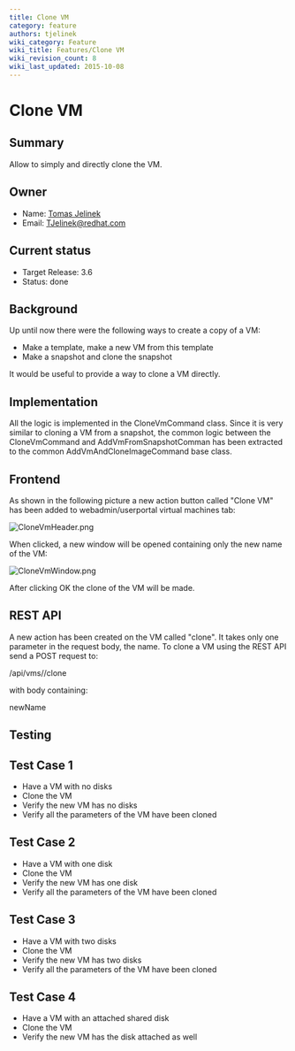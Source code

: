```yaml
---
title: Clone VM
category: feature
authors: tjelinek
wiki_category: Feature
wiki_title: Features/Clone VM
wiki_revision_count: 8
wiki_last_updated: 2015-10-08
---
```


# Clone VM

## Summary

Allow to simply and directly clone the VM.

## Owner

*   Name: [Tomas Jelinek](User:TJelinek)
*   Email: <TJelinek@redhat.com>

## Current status

*   Target Release: 3.6
*   Status: done

## Background

Up until now there were the following ways to create a copy of a VM:

*   Make a template, make a new VM from this template
*   Make a snapshot and clone the snapshot

It would be useful to provide a way to clone a VM directly.

## Implementation

All the logic is implemented in the CloneVmCommand class. Since it is very similar to cloning a VM from a snapshot, the common logic between the CloneVmCommand and AddVmFromSnapshotComman has been extracted to the common AddVmAndCloneImageCommand base class.

## Frontend

As shown in the following picture a new action button called "Clone VM" has been added to webadmin/userportal virtual machines tab:

![](CloneVmHeader.png "CloneVmHeader.png")

When clicked, a new window will be opened containing only the new name of the VM:

![](CloneVmWindow.png‎ "CloneVmWindow.png‎")

After clicking OK the clone of the VM will be made.

## REST API

A new action has been created on the VM called "clone". It takes only one parameter in the request body, the name. To clone a VM using the REST API send a POST request to:

<engineUrl>/api/vms/<vm id>/clone

with body containing:

<action> <vm> <name>newName</name> </vm> </action>

## Testing

## Test Case 1

*   Have a VM with no disks
*   Clone the VM
*   Verify the new VM has no disks
*   Verify all the parameters of the VM have been cloned

## Test Case 2

*   Have a VM with one disk
*   Clone the VM
*   Verify the new VM has one disk
*   Verify all the parameters of the VM have been cloned

## Test Case 3

*   Have a VM with two disks
*   Clone the VM
*   Verify the new VM has two disks
*   Verify all the parameters of the VM have been cloned

## Test Case 4

*   Have a VM with an attached shared disk
*   Clone the VM
*   Verify the new VM has the disk attached as well

